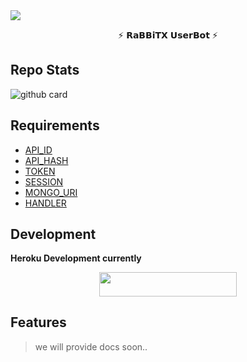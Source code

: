 <img src="https://user-images.githubusercontent.com/73097560/115834477-dbab4500-a447-11eb-908a-139a6edaec5c.gif">

<p align="center">⚡ 𝗥𝗮𝗕𝗕𝗶𝗧𝗫 𝗨𝘀𝗲𝗿𝗕𝗼𝘁 ⚡</p>

## Repo Stats

![github card](https://github-readme-stats.vercel.app/api/pin/?username=Imshivaexe&repo=RaBBiTXBot&theme=dark)


## Requirements 

- [API_ID](https://my.telegram.org)
- [API_HASH](https://my.telegram.org)
- [TOKEN](https://t.me/Botfather)
- [SESSION](https://t.me/Imshivaexe)
- [MONGO_URI](https://mongodb.com)
- [HANDLER](https://t.me/Robotxupdates)

## Development 

**Heroku Development currently**

<p align="center"><a href="http://dashboard.heroku.com/new?template=https://github.com/Imshivaexe/RaBBiTXBot"> <img src="https://img.shields.io/badge/Deploy%20On%20Heroku-pink?style=for-the-badge&logo=heroku" width="220" height="38.45"/></a></p>


## Features 

>    we will provide docs soon..

